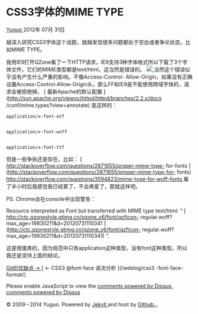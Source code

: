 #  CSS3字体的MIME TYPE

[ Yuguo ](http://yuguo.us) 2012年 07月 31日

越深入研究CSS3字体这个话题，就越发现很多问题都处于空白或者争论状态，比如MIME TYPE。

我用IE9打开QZone看了一下HTTP请求，IE9支持3种字体格式所以下载了3个字体文件，它们的MIME类型都是text/html，这当然是错误的。 [
![](http://yuguo.us/files/2012/07/1.png)
](http://yuguo.us/files/2012/07/1.png) 当然这个错误似乎没有产生什么严重的影响。不像Access-Control-
Allow-Origin，如果没有正确设置Access-Control-Allow-Origin头，那么FF和IE9是不能使用跨域字体的，请求会被拒绝掉。
[ 最新Apache的默认配置 ](http://svn.apache.org/viewvc/httpd/httpd/branches/2.2.x/docs
/conf/mime.types?view=annotate) 是这样的：

    
    
    application/x-font-otf
    
    
    application/x-font-woff
    
    
    application/x-font-ttf

但是一些争执还是存在，比如： [ http://stackoverflow.com/questions/2871655/proper-mime-type-
for-fonts ](http://stackoverflow.com/questions/2871655/proper-mime-type-for-
fonts) [ http://stackoverflow.com/questions/3594823/mime-type-for-woff-fonts
](http://stackoverflow.com/questions/3594823/mime-type-for-woff-fonts)
看了半小时后我感觉我已经累了，不会再爱了，那就这样吧。

PS. Chrome会在console中出现警告：

Resource interpreted as Font but transferred with MIME type text/html: “ [
http://ctc.qzonestyle.gtimg.cn/qzone_v6/font/qzficon-
regular.woff?max_age=19830211&d=20120731110341
](http://ctc.qzonestyle.gtimg.cn/qzone_v6/font/qzficon-
regular.woff?max_age=19830211&d=20120731110341) ”.

这是很蛋疼的，因为规范中只有application这种类型，没有font这种类型。所以我还是坚持上面的结论。

[ Git的优缺点 → ](/weblog/git-feature/) [ ← CSS3 @font-face 语法分析 ](/weblog/css3
-font-face-format/)

Please enable JavaScript to view the [ comments powered by Disqus.
](http://disqus.com/?ref_noscript) [ comments powered by  Disqus
](http://disqus.com)

© 2009 – 2014 Yuguo. Powered by [ Jekyll ](https://github.com/mojombo/jekyll)
and host by [ Github ](https://github.com/yuguo) 。

